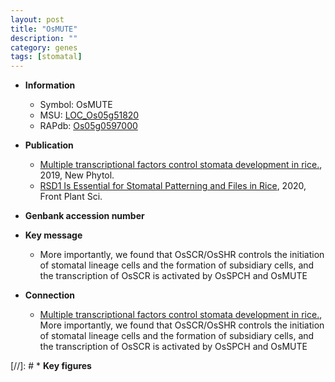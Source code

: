 ```yaml
---
layout: post
title: "OsMUTE"
description: ""
category: genes
tags: [stomatal]
---
```


* **Information**  
    + Symbol: OsMUTE  
    + MSU: [LOC_Os05g51820](http://rice.plantbiology.msu.edu/cgi-bin/ORF_infopage.cgi?orf=LOC_Os05g51820)  
    + RAPdb: [Os05g0597000](http://rapdb.dna.affrc.go.jp/viewer/gbrowse_details/irgsp1?name=Os05g0597000)  

* **Publication**  
    + [Multiple transcriptional factors control stomata development in rice.](http://www.ncbi.nlm.nih.gov/pubmed?term=Multiple+transcriptional+factors+control+stomata+development+in+rice.%5BTitle%5D), 2019, New Phytol.
    + [RSD1 Is Essential for Stomatal Patterning and Files in Rice](http://www.ncbi.nlm.nih.gov/pubmed?term=RSD1+Is+Essential+for+Stomatal+Patterning+and+Files+in+Rice%5BTitle%5D), 2020, Front Plant Sci.

* **Genbank accession number**  

* **Key message**  
    + More importantly, we found that OsSCR/OsSHR controls the initiation of stomatal lineage cells and the formation of subsidiary cells, and the transcription of OsSCR is activated by OsSPCH and OsMUTE

* **Connection**  
    + [Multiple transcriptional factors control stomata development in rice.](http://www.ncbi.nlm.nih.gov/pubmed?term=Multiple+transcriptional+factors+control+stomata+development+in+rice.%5BTitle%5D),  More importantly, we found that OsSCR/OsSHR controls the initiation of stomatal lineage cells and the formation of subsidiary cells, and the transcription of OsSCR is activated by OsSPCH and OsMUTE

[//]: # * **Key figures**  


